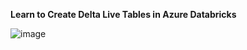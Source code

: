 **Learn to Create Delta Live Tables in Azure Databricks**

![image](https://github.com/fatihsomer/Azure/assets/40704702/2cd91edb-0154-47f8-a225-1dd20b46acfb)
